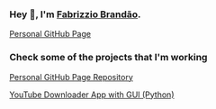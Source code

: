 ###  Hey 👋, I'm [Fabrizzio Brandão][website].

[Personal GitHub Page][gitpage]

### Check some of the projects that I'm working

[Personal GitHub Page Repository][gitpagerepo]

[YouTube Downloader App with GUI (Python)][ytdownapp]



<!-- Links -->
[website]: https://www.linkedin.com/in/fabrizziobrandao/
[ytdownapp]: https://github.com/FabrizzioB/YouTubeDownloaderApp/
[internship_notes]:
[vitorbaia_weather_app]:
[django_calculator_app]:
[live_trading_bot]: 
[gitpagerepo]: https://github.com/FabrizzioB/fabrizziob.github.io
[gitpage]: https://fabrizziob.github.io/
